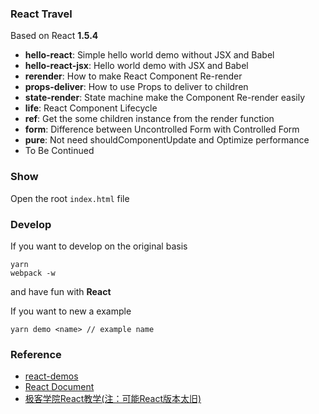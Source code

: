 ### React Travel

Based on React __1.5.4__

* **hello-react**:  Simple hello world demo without JSX and Babel
* **hello-react-jsx**: Hello world demo with JSX and Babel
* **rerender**: How to make React Component Re-render
* **props-deliver**: How to use Props to deliver to children
* **state-render**: State machine make the Component Re-render easily
* **life**: React Component Lifecycle
* **ref**: Get the some children instance from the render function
* **form**: Difference between Uncontrolled Form with Controlled Form 
* **pure**: Not need shouldComponentUpdate and Optimize performance
* To Be Continued

### Show
Open the root `index.html` file

### Develop

If you want to develop on the original basis

```shell
yarn
webpack -w
```

and have fun with __React__

If you want to new a example

```shell
yarn demo <name> // example name
```

### Reference

* [react-demos](https://github.com/ruanyf/react-demos)
* [React Document](https://facebook.github.io/react/)
* [极客学院React教学(注：可能React版本太旧)](http://wiki.jikexueyuan.com/project/react/)
